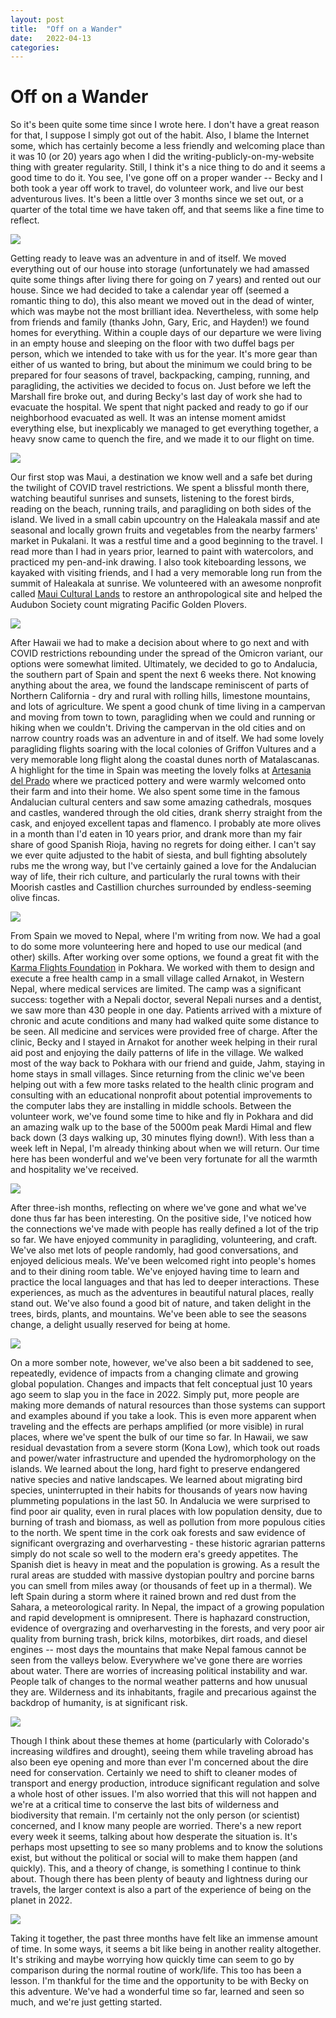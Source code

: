 ```yaml
---
layout: post
title:  "Off on a Wander"
date:   2022-04-13
categories:
---
```

# Off on a Wander

So it's been quite some time since I wrote here. I don't have a great reason for that, I suppose I simply got out of the habit. Also, I blame the Internet some, which has certainly become a less friendly and welcoming place than it was 10 (or 20) years ago when I did the writing-publicly-on-my-website thing with greater regularity. Still, I think it's a nice thing to do and it seems a good time to do it. You see, I've gone off on a proper wander -- Becky and I both took a year off work to travel, do volunteer work, and live our best adventurous lives. It's been a little over 3 months since we set out, or a quarter of the total time we have taken off, and that seems like a fine time to reflect.

<img src="/images/2022/01_packing_small.jpg">

Getting ready to leave was an adventure in and of itself. We moved everything out of our house into storage (unfortunately we had amassed quite some things after living there for going on 7 years) and rented out our house. Since we had decided to take a calendar year off (seemed a romantic thing to do), this also meant we moved out in the dead of winter, which was maybe not the most brilliant idea. Nevertheless, with some help from friends and family (thanks John, Gary, Eric, and Hayden!) we found homes for everything. Within a couple days of our departure we were living in an empty house and sleeping on the floor with two duffel bags per person, which we intended to take with us for the year. It's more gear than either of us wanted to bring, but about the minimum we could bring to be prepared for four seasons of travel, backpacking, camping, running, and paragliding, the activities we decided to focus on. Just before we left the Marshall fire broke out, and during Becky's last day of work she had to evacuate the hospital. We spent that night packed and ready to go if our neighborhood evacuated as well. It was an intense moment amidst everything else, but inexplicably we managed to get everything together, a heavy snow came to quench the fire, and we made it to our flight on time.

<img src="/images/2022/02_maui_small.jpg">

Our first stop was Maui, a destination we know well and a safe bet during the twilight of COVID travel restrictions. We spent a blissful month there, watching beautiful sunrises and sunsets, listening to the forest birds, reading on the beach, running trails, and paragliding on both sides of the island. We lived in a small cabin upcountry on the Haleakala massif and ate seasonal and locally grown fruits and vegetables from the nearby farmers' market in Pukalani. It was a restful time and a good beginning to the travel. I read more than I had in years prior, learned to paint with watercolors, and practiced my pen-and-ink drawing. I also took kiteboarding lessons, we kayaked with visiting friends, and I had a very memorable long run from the summit of Haleakala at sunrise. We volunteered with an awesome nonprofit called [Maui Cultural Lands](https://mauiculturallands.org/) to restore an anthropological site and helped the Audubon Society count migrating Pacific Golden Plovers.

<img src="/images/2022/11_cordoba_small.jpg">

After Hawaii we had to make a decision about where to go next and with COVID restrictions rebounding under the spread of the Omicron variant, our options were somewhat limited. Ultimately, we decided to go to Andalucia, the southern part of Spain and spent the next 6 weeks there. Not knowing anything about the area, we found the landscape reminiscent of parts of Northern California - dry and rural with rolling hills, limestone mountains, and lots of agriculture. We spent a good chunk of time living in a campervan and moving from town to town, paragliding when we could and running or hiking when we couldn't. Driving the campervan in the old cities and on narrow country roads was an adventure in and of itself. We had some lovely paragliding flights soaring with the local colonies of Griffon Vultures and a very memorable long flight along the coastal dunes north of Matalascanas. A highlight for the time in Spain was meeting the lovely folks at [Artesania del Prado](http://www.artesaniadelprado.es/) where we practiced pottery and were warmly welcomed onto their farm and into their home. We also spent some time in the famous Andalucian cultural centers and saw some amazing cathedrals, mosques and castles, wandered through the old cities, drank sherry straight from the cask, and enjoyed excellent tapas and flamenco. I probably ate more olives in a month than I'd eaten in 10 years prior, and drank more than my fair share of good Spanish Rioja, having no regrets for doing either. I can't say we ever quite adjusted to the habit of siesta, and bull fighting absolutely rubs me the wrong way, but I've certainly gained a love for the Andalucian way of life, their rich culture, and particularly the rural towns with their Moorish castles and Castillion churches surrounded by endless-seeming olive fincas. 

<img src="/images/2022/09_dhorpatan_small.jpg">

From Spain we moved to Nepal, where I'm writing from now. We had a goal to do some more volunteering here and hoped to use our medical (and other) skills. After working over some options, we found a great fit with the [Karma Flights Foundation](https://karmaflights.org/) in Pokhara. We worked with them to design and execute a free health camp in a small village called Arnakot, in Western Nepal, where medical services are limited. The camp was a significant success: together with a Nepali doctor, several Nepali nurses and a dentist, we saw more than 430 people in one day. Patients arrived with a mixture of chronic and acute conditions and many had walked quite some distance to be seen. All medicine and services were provided free of charge. After the clinic, Becky and I stayed in Arnakot for another week helping in their rural aid post and enjoying the daily patterns of life in the village. We walked most of the way back to Pokhara with our friend and guide, Jahm, staying in home stays in small villages. Since returning from the clinic we've been helping out with a few more tasks related to the health clinic program and consulting with an educational nonprofit about potential improvements to the computer labs they are installing in middle schools. Between the volunteer work, we've found some time to hike and fly in Pokhara and did an amazing walk up to the base of the 5000m peak Mardi Himal and flew back down (3 days walking up, 30 minutes flying down!). With less than a week left in Nepal, I'm already thinking about when we will return. Our time here has been wonderful and we've been very fortunate for all the warmth and hospitality we've received.

<img src="/images/2022/08_clinic_small.jpg">

After three-ish months, reflecting on where we've gone and what we've done thus far has been interesting. On the positive side, I've noticed how the connections we've made with people has really defined a lot of the trip so far. We have enjoyed community in paragliding, volunteering, and craft. We've also met lots of people randomly, had good conversations, and enjoyed delicious meals. We've been welcomed right into people's homes and to their dining room table. We've enjoyed having time to learn and practice the local languages and that has led to deeper interactions. These experiences, as much as the adventures in beautiful natural places, really stand out. We've also found a good bit of nature, and taken delight in the trees, birds, plants, and mountains. We've been able to see the seasons change, a delight usually reserved for being at home.

<img src="/images/2022/10_mardi_small.jpg">

On a more somber note, however, we've also been a bit saddened to see, repeatedly, evidence of impacts from a changing climate and growing global population. Changes and impacts that felt conceptual just 10 years ago seem to slap you in the face in 2022. Simply put, more people are making more demands of natural resources than those systems can support and examples abound if you take a look. This is even more apparent when traveling and the effects are perhaps amplified (or more visible) in rural places, where we've spent the bulk of our time so far. 
In Hawaii, we saw residual devastation from a severe storm (Kona Low), which took out roads and power/water infrastructure and upended the hydromorphology on the islands. We learned about the long, hard fight to preserve endangered native species and native landscapes. We learned about migrating bird species, uninterrupted in their habits for thousands of years now having plummeting populations in the last 50. In Andalucia we were surprised to find poor air quality, even in rural places with low population density, due to burning of trash and biomass, as well as pollution from more populous cities to the north. We spent time in the cork oak forests and saw evidence of significant overgrazing and overharvesting - these historic agrarian patterns simply do not scale so well to the modern era's greedy appetites. The Spanish diet is heavy in meat and the population is growing. As a result the rural areas are studded with massive dystopian poultry and porcine barns you can smell from miles away (or thousands of feet up in a thermal). We left Spain during a storm where it rained brown and red dust from the Sahara, a meteorological rarity. In Nepal, the impact of a growing population and rapid development is omnipresent. There is haphazard construction, evidence of overgrazing and overharvesting in the forests, and very poor air quality from burning trash, brick kilns, motorbikes, dirt roads, and diesel engines -- most days the mountains that make Nepal famous cannot be seen from the valleys below. Everywhere we've gone there are worries about water. There are worries of increasing political instability and war. People talk of changes to the normal weather patterns and how unusual they are. Wilderness and its inhabitants, fragile and precarious against the backdrop of humanity, is at significant risk.

<img src="/images/2022/03_maui_forest_small.jpg">

Though I think about these themes at home (particularly with Colorado's increasing wildfires and drought), seeing them while traveling abroad has also been eye opening and more than ever I'm concerned about the dire need for conservation. Certainly we need to shift to cleaner modes of transport and energy production, introduce significant regulation and solve a whole host of other issues. I'm also worried that this will not happen and we're at a critical time to conserve the last bits of wilderness and biodiversity that remain. I'm certainly not the only person (or scientist) concerned, and I know many people are worried. There's a new report every week it seems, talking about how desperate the situation is. It's perhaps most upsetting to see so many problems and to know the solutions exist, but without the political or social will to make them happen (and quickly). This, and a theory of change, is something I continue to think about. Though there has been plenty of beauty and lightness during our travels, the larger context is also a part of the experience of being on the planet in 2022. 

<img src="/images/2022/07_arnakot_small.jpg">

Taking it together, the past three months have felt like an immense amount of time. In some ways, it seems a bit like being in another reality altogether. It's striking and maybe worrying how quickly time can seem to go by comparison during the normal routine of work/life. This too has been a lesson. I'm thankful for the time and the opportunity to be with Becky on this adventure. We've had a wonderful time so far, learned and seen so much, and we're just getting started.
